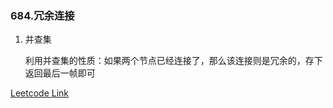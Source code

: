### 684.冗余连接

1. 并查集
   
   利用并查集的性质：如果两个节点已经连接了，那么该连接则是冗余的，存下返回最后一帧即可
   
[Leetcode Link](https://leetcode.cn/problems/redundant-connection/)